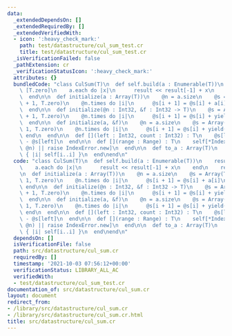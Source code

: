 ```yaml
---
data:
  _extendedDependsOn: []
  _extendedRequiredBy: []
  _extendedVerifiedWith:
  - icon: ':heavy_check_mark:'
    path: test/datastructure/cul_sum_test.cr
    title: test/datastructure/cul_sum_test.cr
  _isVerificationFailed: false
  _pathExtension: cr
  _verificationStatusIcon: ':heavy_check_mark:'
  attributes: {}
  bundledCode: "class CulSum(T)\n  def self.build(a : Enumerable(T))\n    result =\
    \ [T.zero]\n    a.each do |x|\n      result << result[-1] + x\n    end\n    result\n\
    \  end\n\n  def initialize(a : Array(T))\n    @n = a.size\n    @s = Array(T).new(@n\
    \ + 1, T.zero)\n    @n.times do |i|\n      @s[i + 1] = @s[i] + a[i]\n    end\n\
    \  end\n\n  def initialize(@n : Int32, &f : Int32 -> T)\n    @s = Array(T).new(@n\
    \ + 1, T.zero)\n    @n.times do |i|\n      @s[i + 1] = @s[i] + yield(i)\n    end\n\
    \  end\n\n  def initialize(a, &f)\n    @n = a.size\n    @s = Array(T).new(@n +\
    \ 1, T.zero)\n    @n.times do |i|\n      @s[i + 1] = @s[i] + yield(a[i])\n   \
    \ end\n  end\n\n  def [](left : Int32, count : Int32) : T\n    @s[left + count]\
    \ - @s[left]\n  end\n\n  def [](range : Range) : T\n    self[*Indexable.range_to_index_and_count(range,\
    \ @n) || raise IndexError.new]\n  end\n\n  def to_a : Array(T)\n    (0...@n).map\
    \ { |i| self[i..i] }\n  end\nend\n"
  code: "class CulSum(T)\n  def self.build(a : Enumerable(T))\n    result = [T.zero]\n\
    \    a.each do |x|\n      result << result[-1] + x\n    end\n    result\n  end\n\
    \n  def initialize(a : Array(T))\n    @n = a.size\n    @s = Array(T).new(@n +\
    \ 1, T.zero)\n    @n.times do |i|\n      @s[i + 1] = @s[i] + a[i]\n    end\n \
    \ end\n\n  def initialize(@n : Int32, &f : Int32 -> T)\n    @s = Array(T).new(@n\
    \ + 1, T.zero)\n    @n.times do |i|\n      @s[i + 1] = @s[i] + yield(i)\n    end\n\
    \  end\n\n  def initialize(a, &f)\n    @n = a.size\n    @s = Array(T).new(@n +\
    \ 1, T.zero)\n    @n.times do |i|\n      @s[i + 1] = @s[i] + yield(a[i])\n   \
    \ end\n  end\n\n  def [](left : Int32, count : Int32) : T\n    @s[left + count]\
    \ - @s[left]\n  end\n\n  def [](range : Range) : T\n    self[*Indexable.range_to_index_and_count(range,\
    \ @n) || raise IndexError.new]\n  end\n\n  def to_a : Array(T)\n    (0...@n).map\
    \ { |i| self[i..i] }\n  end\nend\n"
  dependsOn: []
  isVerificationFile: false
  path: src/datastructure/cul_sum.cr
  requiredBy: []
  timestamp: '2021-10-03 07:56:12+00:00'
  verificationStatus: LIBRARY_ALL_AC
  verifiedWith:
  - test/datastructure/cul_sum_test.cr
documentation_of: src/datastructure/cul_sum.cr
layout: document
redirect_from:
- /library/src/datastructure/cul_sum.cr
- /library/src/datastructure/cul_sum.cr.html
title: src/datastructure/cul_sum.cr
---
```

